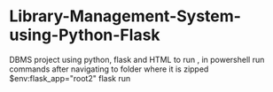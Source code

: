 # Library-Management-System-using-Python-Flask
DBMS project using python, flask and HTML
to run , in powershell run commands
after navigating to folder where it is zipped
$env:flask_app="root2"
flask run
